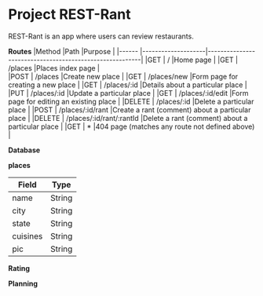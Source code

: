 # Project REST-Rant

REST-Rant is an app where users can review restaurants.


**Routes**
|Method      |Path                |Purpose                                                  |
|------      |--------------------|---------------------------------------------------------|
|GET         | /                  |Home page                                                |
|GET         | /places            |Places index page                                        |        
|POST        | /places            |Create new place                                         |
|GET         | /places/new        |Form page for creating a new place                       |
|GET         | /places/:id        |Details about a particular place                         |
|PUT         | /places/:id        |Update a particular place                                |
|GET         | /places/:id/edit   |Form page for editing an existing place                  |
|DELETE      | /places/:id        |Delete a particular place                                |
|POST        | /places/:id/rant   |Create a rant (comment) about a particular place         |
|DELETE      | /places/:id/rant/:rantId |Delete a rant (comment) about a particular place   |
|GET         |  *                 |404 page (matches any route not defined above)           |

**Database**

**places**

|Field|Type|
|------|---|
|name|String|
|city|String|
|state|String|
|cuisines|String|
|pic|String|

**Rating**

**Planning**